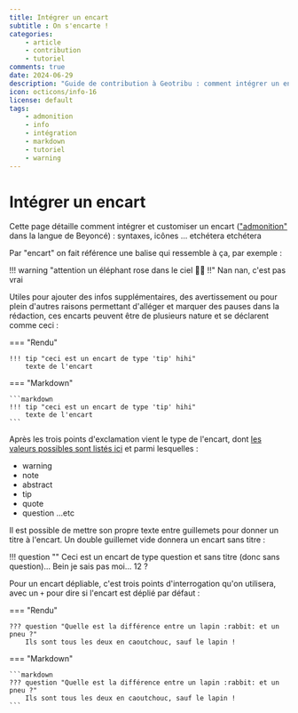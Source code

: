 ```yaml
---
title: Intégrer un encart
subtitle : On s'encarte !
categories:
    - article
    - contribution
    - tutoriel
comments: true
date: 2024-06-29
description: "Guide de contribution à Geotribu : comment intégrer un encart pour info, ou avertissement, ou autre"
icon: octicons/info-16
license: default
tags:
    - admonition
    - info
    - intégration
    - markdown
    - tutoriel
    - warning
---
```


# Intégrer un encart

Cette page détaille comment intégrer et customiser un encart (["admonition"](https://squidfunk.github.io/mkdocs-material/reference/admonitions/) dans la langue de Beyoncé) : syntaxes, icônes ... etchétera etchétera

Par "encart" on fait référence une balise qui ressemble à ça, par exemple :

!!! warning "attention un éléphant rose dans le ciel :elephant::purple_heart: !!"
    Nan nan, c'est pas vrai

Utiles pour ajouter des infos supplémentaires, des avertissement ou pour plein d'autres raisons permettant d'alléger et marquer des pauses dans la rédaction, ces encarts peuvent être de plusieurs nature et se déclarent comme ceci :

=== "Rendu"

    !!! tip "ceci est un encart de type 'tip' hihi"
        texte de l'encart

=== "Markdown"

    ```markdown
    !!! tip "ceci est un encart de type 'tip' hihi"
        texte de l'encart
    ```

Après les trois points d'exclamation vient le type de l'encart, dont [les valeurs possibles sont listés ici](https://squidfunk.github.io/mkdocs-material/reference/admonitions/#supported-types) et parmi lesquelles :

- warning
- note
- abstract
- tip
- quote
- question
...etc

Il est possible de mettre son propre texte entre guillemets pour donner un titre à l'encart. Un double guillemet vide donnera un encart sans titre :

!!! question ""
    Ceci est un encart de type question et sans titre (donc sans question)... Bein je sais pas moi... 12 ?

Pour un encart dépliable, c'est trois points d'interrogation qu'on utilisera, avec un `+` pour dire si l'encart est déplié par défaut :

=== "Rendu"

    ??? question "Quelle est la différence entre un lapin :rabbit: et un pneu ?"
        Ils sont tous les deux en caoutchouc, sauf le lapin !

=== "Markdown"

    ```markdown
    ??? question "Quelle est la différence entre un lapin :rabbit: et un pneu ?"
        Ils sont tous les deux en caoutchouc, sauf le lapin !
    ```
